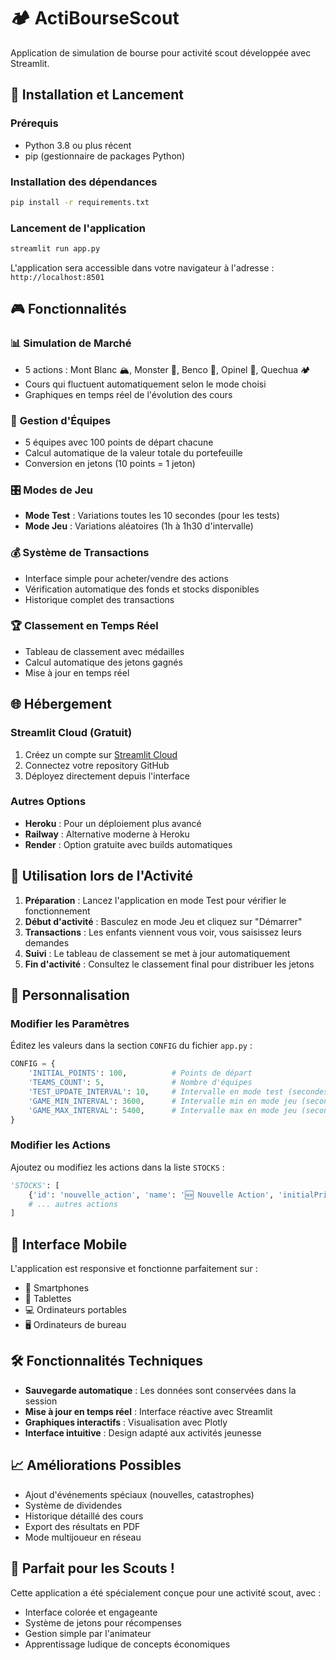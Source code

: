 # 🏕️ ActiBourseScout

Application de simulation de bourse pour activité scout développée avec Streamlit.

## 🚀 Installation et Lancement

### Prérequis
- Python 3.8 ou plus récent
- pip (gestionnaire de packages Python)

### Installation des dépendances

```bash
pip install -r requirements.txt
```

### Lancement de l'application

```bash
streamlit run app.py
```

L'application sera accessible dans votre navigateur à l'adresse : `http://localhost:8501`

## 🎮 Fonctionnalités

### 📊 **Simulation de Marché**
- 5 actions : Mont Blanc 🏔️, Monster 👹, Benco 🍫, Opinel 🔪, Quechua 🏕️
- Cours qui fluctuent automatiquement selon le mode choisi
- Graphiques en temps réel de l'évolution des cours

### 👥 **Gestion d'Équipes**
- 5 équipes avec 100 points de départ chacune
- Calcul automatique de la valeur totale du portefeuille
- Conversion en jetons (10 points = 1 jeton)

### 🎛️ **Modes de Jeu**
- **Mode Test** : Variations toutes les 10 secondes (pour les tests)
- **Mode Jeu** : Variations aléatoires (1h à 1h30 d'intervalle)

### 💰 **Système de Transactions**
- Interface simple pour acheter/vendre des actions
- Vérification automatique des fonds et stocks disponibles
- Historique complet des transactions

### 🏆 **Classement en Temps Réel**
- Tableau de classement avec médailles
- Calcul automatique des jetons gagnés
- Mise à jour en temps réel

## 🌐 Hébergement

### Streamlit Cloud (Gratuit)
1. Créez un compte sur [Streamlit Cloud](https://streamlit.io/cloud)
2. Connectez votre repository GitHub
3. Déployez directement depuis l'interface

### Autres Options
- **Heroku** : Pour un déploiement plus avancé
- **Railway** : Alternative moderne à Heroku
- **Render** : Option gratuite avec builds automatiques

## 🎯 Utilisation lors de l'Activité

1. **Préparation** : Lancez l'application en mode Test pour vérifier le fonctionnement
2. **Début d'activité** : Basculez en mode Jeu et cliquez sur "Démarrer"
3. **Transactions** : Les enfants viennent vous voir, vous saisissez leurs demandes
4. **Suivi** : Le tableau de classement se met à jour automatiquement
5. **Fin d'activité** : Consultez le classement final pour distribuer les jetons

## 🔧 Personnalisation

### Modifier les Paramètres
Éditez les valeurs dans la section `CONFIG` du fichier `app.py` :

```python
CONFIG = {
    'INITIAL_POINTS': 100,          # Points de départ
    'TEAMS_COUNT': 5,               # Nombre d'équipes
    'TEST_UPDATE_INTERVAL': 10,     # Intervalle en mode test (secondes)
    'GAME_MIN_INTERVAL': 3600,      # Intervalle min en mode jeu (secondes)
    'GAME_MAX_INTERVAL': 5400,      # Intervalle max en mode jeu (secondes)
}
```

### Modifier les Actions
Ajoutez ou modifiez les actions dans la liste `STOCKS` :

```python
'STOCKS': [
    {'id': 'nouvelle_action', 'name': '🆕 Nouvelle Action', 'initialPrice': 100},
    # ... autres actions
]
```

## 📱 Interface Mobile

L'application est responsive et fonctionne parfaitement sur :
- 📱 Smartphones
- 📱 Tablettes  
- 💻 Ordinateurs portables
- 🖥️ Ordinateurs de bureau

## 🛠️ Fonctionnalités Techniques

- **Sauvegarde automatique** : Les données sont conservées dans la session
- **Mise à jour en temps réel** : Interface réactive avec Streamlit
- **Graphiques interactifs** : Visualisation avec Plotly
- **Interface intuitive** : Design adapté aux activités jeunesse

## 📈 Améliorations Possibles

- Ajout d'événements spéciaux (nouvelles, catastrophes)
- Système de dividendes
- Historique détaillé des cours
- Export des résultats en PDF
- Mode multijoueur en réseau

## 🎪 Parfait pour les Scouts !

Cette application a été spécialement conçue pour une activité scout, avec :
- Interface colorée et engageante
- Système de jetons pour récompenses
- Gestion simple par l'animateur
- Apprentissage ludique de concepts économiques
